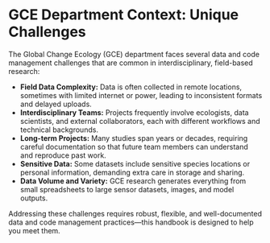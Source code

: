 # GCE Department Context: Unique Challenges

The Global Change Ecology (GCE) department faces several data and code management challenges that are common in interdisciplinary, field-based research:

- **Field Data Complexity:** Data is often collected in remote locations, sometimes with limited internet or power, leading to inconsistent formats and delayed uploads.
- **Interdisciplinary Teams:** Projects frequently involve ecologists, data scientists, and external collaborators, each with different workflows and technical backgrounds.
- **Long-term Projects:** Many studies span years or decades, requiring careful documentation so that future team members can understand and reproduce past work.
- **Sensitive Data:** Some datasets include sensitive species locations or personal information, demanding extra care in storage and sharing.
- **Data Volume and Variety:** GCE research generates everything from small spreadsheets to large sensor datasets, images, and model outputs.

Addressing these challenges requires robust, flexible, and well-documented data and code management practices—this handbook is designed to help you meet them.
